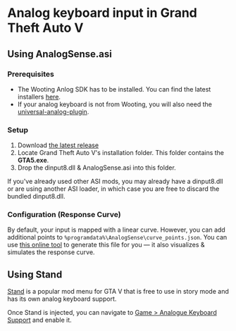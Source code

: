 # Analog keyboard input in Grand Theft Auto V

## Using AnalogSense.asi

### Prerequisites

- The Wooting Anlog SDK has to be installed. You can find the latest installers [here](https://github.com/WootingKb/wooting-analog-sdk/releases).
- If your analog keyboard is not from Wooting, you will also need the [universal-analog-plugin](https://github.com/calamity-inc/universal-analog-plugin).

### Setup

1. Download [the latest release](https://github.com/AnalogSense/AnalogSense.asi/releases/latest/download/x64.zip)
2. Locate Grand Theft Auto V's installation folder. This folder contains the **GTA5.exe**.
3. Drop the dinput8.dll & AnalogSense.asi into this folder.

If you've already used other ASI mods, you may already have a dinput8.dll or are using another ASI loader, in which case you are free to discard the bundled dinput8.dll.

### Configuration (Response Curve)

By default, your input is mapped with a linear curve. However, you can add additional points to `%programdata%\AnalogSense\curve_points.json`. You can use [this online tool](https://analogsense.org/Response-Curve-Configurator/) to generate this file for you — it also visualizes & simulates the response curve.

## Using Stand

[Stand](https://stand.sh/) is a popular mod menu for GTA V that is free to use in story mode and has its own analog keyboard support.

Once Stand is injected, you can navigate to [Game > Analogue Keyboard Support](https://stand.sh/focus#Game%3EAnalogue%20Keyboard%20Support) and enable it.
